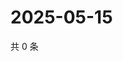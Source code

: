 # 2025-05-15

共 0 条

<!-- BEGIN ZHIHUVIDEO -->
<!-- 最后更新时间 Thu May 15 2025 06:09:00 GMT+0800 (China Standard Time) -->

<!-- END ZHIHUVIDEO -->
